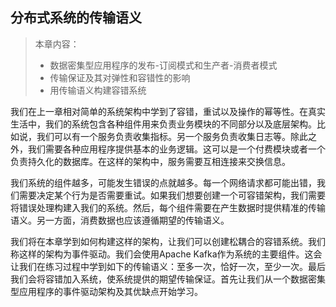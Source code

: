 ## 分布式系统的传输语义

>本章内容：
>
>- 数据密集型应用程序的发布-订阅模式和生产者-消费者模式
>- 传输保证及其对弹性和容错性的影响
>- 用传输语义构建容错系统

我们在上一章相对简单的系统架构中学到了容错，重试以及操作的幂等性。在真实生活中，我们的系统包含各种组件用来负责业务模块的不同部分以及底层架构。比如说，我们可以有一个服务负责收集指标。另一个服务负责收集日志等。除此之外，我们需要各种应用程序提供基本的业务逻辑。这可以是一个付费模块或者一个负责持久化的数据库。在这样的架构中，服务需要互相连接来交换信息。

我们系统的组件越多，可能发生错误的点就越多。每一个网络请求都可能出错，我们需要决定某个行为是否需要重试。如果我们想要创建一个可容错架构，我们需要将错误处理构建入我们的系统。然后，每个组件需要在产生数据时提供精准的传输语义。另一方面，消费数据也应该遵循期望的传输语义。

我们将在本章学到如何构建这样的架构，让我们可以创建松耦合的容错系统。我们称这样的架构为事件驱动。我们会使用Apache Kafka作为系统的主要组件。这会让我们在练习过程中学到如下的传输语义：至多一次，恰好一次，至少一次。最后我们会将容错加入系统，使系统提供的期望传输保证。首先让我们从一个数据密集型应用程序的事件驱动架构及其优缺点开始学习。
